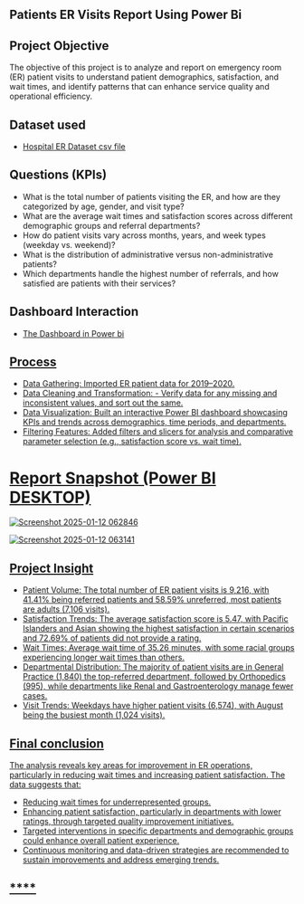 ## Patients ER Visits Report Using Power Bi
## Project Objective
The objective of this project is to analyze and report on emergency room (ER) patient visits
to understand patient demographics, satisfaction, and wait times, and identify patterns that can enhance service quality and operational efficiency.
## Dataset used
- <a href=  "https://github.com/Dina-Hani/test-2/blob/main/Patients%20ER%20Visits%20Dashboard%20Using%20Power%20Bi/Hospital%20ER.csv "    > Hospital ER Dataset csv file </a>
## Questions (KPIs)
- What is the total number of patients visiting the ER, and how are they categorized by age, gender, and visit type?
- What are the average wait times and satisfaction scores across different demographic groups and referral departments?
- How do patient visits vary across months, years, and week types (weekday vs. weekend)?
- What is the distribution of administrative versus non-administrative patients?
- Which departments handle the highest number of referrals, and how satisfied are patients with their services?
##  Dashboard Interaction
- <a href= "https://github.com/Dina-Hani/test-2/blob/main/Patients%20ER%20Visits%20Dashboard%20Using%20Power%20Bi/ER%20patients%20Report.pbix " > The Dashboard in Power bi
## Process
- Data Gathering: Imported ER patient data for 2019–2020.
- Data Cleaning and Transformation: - Verify data for any missing and inconsistent values, and sort out the same.
- Data Visualization: Built an interactive Power BI dashboard showcasing KPIs and trends across demographics, time periods, and departments.
- Filtering Features: Added filters and slicers for analysis and comparative parameter selection (e.g., satisfaction score vs. wait time).
# Report Snapshot (Power BI DESKTOP)
![Screenshot 2025-01-12 062846](https://github.com/user-attachments/assets/572a09f1-54ba-4ff0-9512-e2ac0a95b02a)

![Screenshot 2025-01-12 063141](https://github.com/user-attachments/assets/c79f50d8-5edb-4adb-b4a4-e39c4973b41e)

## Project Insight
- Patient Volume: The total number of ER patient visits is 9,216, with 41.41% being referred patients and 58.59% unreferred, most patients are adults (7,106 visits).
- Satisfaction Trends: The average satisfaction score is 5.47, with Pacific Islanders and Asian  showing the highest satisfaction in certain scenarios and 72.69% of patients did not provide a rating.
- Wait Times: Average wait time of 35.26 minutes, with some racial groups experiencing longer wait times than others. 
- Departmental Distribution: The majority of patient visits are in General Practice (1,840) the top-referred department, followed by Orthopedics (995), while departments like Renal and Gastroenterology manage fewer cases.
- Visit Trends: Weekdays have higher patient visits (6,574), with August being the busiest month (1,024 visits).
## Final conclusion
The analysis reveals key areas for improvement in ER operations, particularly in reducing wait times and increasing patient satisfaction. 
The data suggests that:
- Reducing wait times for underrepresented groups.
- Enhancing patient satisfaction, particularly in departments with lower ratings, through targeted quality improvement initiatives.
- Targeted interventions in specific departments and demographic groups could enhance overall patient experience.
- Continuous monitoring and data-driven strategies are recommended to sustain improvements and address emerging trends.
## ****
